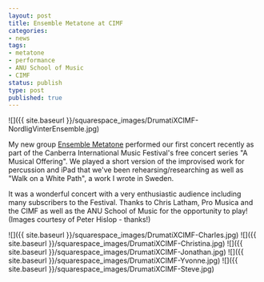 ```yaml
---
layout: post
title: Ensemble Metatone at CIMF
categories:
- news
tags:
- metatone
- performance
- ANU School of Music
- CIMF
status: publish
type: post
published: true
---
```


![]({{ site.baseurl }}/squarespace_images/DrumatiXCIMF-NordligVinterEnsemble.jpg)

My new group [Ensemble Metatone](/metatone) performed our first concert recently as part of the Canberra International Music Festival's free concert series "A Musical Offering". We played a short version of the improvised work for percussion and iPad that we've been rehearsing/researching as well as "Walk on a White Path", a work I wrote in Sweden.

It was a wonderful concert with a very enthusiastic audience including many subscribers to the Festival. Thanks to Chris Latham, Pro Musica and the CIMF as well as the ANU School of Music for the opportunity to play! (Images courtesy of Peter Hislop - thanks!)

![]({{ site.baseurl }}/squarespace_images/DrumatiXCIMF-Charles.jpg)
![]({{ site.baseurl }}/squarespace_images/DrumatiXCIMF-Christina.jpg)
![]({{ site.baseurl }}/squarespace_images/DrumatiXCIMF-Jonathan.jpg)
![]({{ site.baseurl }}/squarespace_images/DrumatiXCIMF-Yvonne.jpg)
![]({{ site.baseurl }}/squarespace_images/DrumatiXCIMF-Steve.jpg)
